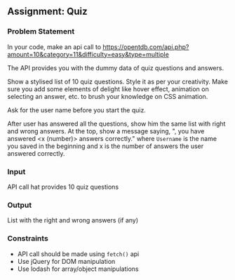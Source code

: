 ## Assignment: Quiz
### Problem Statement
In your code, make an api call to https://opentdb.com/api.php?amount=10&category=11&difficulty=easy&type=multiple

The API provides you with the dummy data of quiz questions and answers.

Show a stylised list of 10 quiz questions. Style it as per your creativity. Make sure you add some elements of delight like hover effect, animation on selecting an answer, etc. to brush your knowledge on CSS animation.

Ask for the user name before you start the quiz.

After user has answered all the questions, show him the same list with right and wrong answers. At the top, show a message saying, "<Username>, you have answered <x (number)> answers correctly." where `Username` is the name you saved in the beginning and x is the number of answers the user answered correctly.

### Input
API call hat provides 10 quiz questions

### Output
List with the right and wrong answers (if any)

### Constraints
- API call should be made using `fetch()` api
- Use jQuery for DOM manipulation
- Use lodash for array/object manipulations
